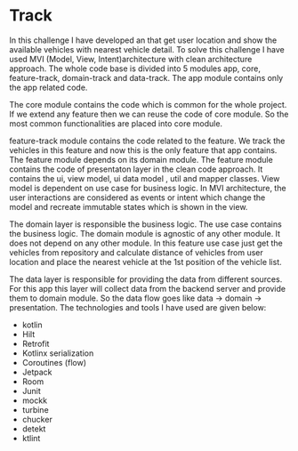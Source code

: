 # Track
In this challenge I have developed an that get user location and show the available vehicles with nearest vehicle detail.
To solve this challenge I have used MVI (Model, View, Intent)architecture with clean architecture approach. The whole code base is divided into 5 modules app, core, 
feature-track, domain-track and data-track. The app module contains only the app related code. 

The core module contains the code which is common for the whole project. If we extend any feature then we can reuse the code of core module. So the most 
common functionalities are placed into core module.

feature-track module contains the code related to the feature. We track the vehicles in this feature and now this is the only feature that app contains. 
The feature module depends on its domain module. The feature module contains the code of presentaton layer in the clean code approach. It contains the ui,
view model, ui data model , util and mapper classes. View model is dependent on use case for business logic. In MVI architecture, the user interactions are 
considered as events or intent which change the model and recreate immutable states which is shown in the view. 

The domain layer is responsible the business logic. The use case contains the business logic. The domain module is agnostic of any other module. It does not
depend on any other module. In this feature use case just get the vehicles from repository and calculate distance of vehicles from user location and place 
the nearest vehicle at the 1st position of the vehicle list. 

The data layer is responsible for providing the data from different sources. For this app this layer will collect data from the backend server and provide 
them to domain module. So the data flow goes like data -> domain -> presentation. 
The technologies and tools I have used are given below:
- kotlin
- Hilt
- Retrofit
- Kotlinx serialization
- Coroutines (flow)
- Jetpack
- Room
- Junit
- mockk
- turbine
- chucker
- detekt
- ktlint
